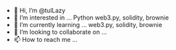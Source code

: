 - 👋 Hi, I’m @tulLazy 
- 👀 I’m interested in ... Python web3.py, solidity, brownie
- 🌱 I’m currently learning ... web3.py, solidity, brownie
- 💞️ I’m looking to collaborate on ...
- 📫 How to reach me ...

<!---
tulLazy/tulLazy is a ✨ special ✨ repository because its `README.md` (this file) appears on your GitHub profile.
You can click the Preview link to take a look at your changes.
--->

